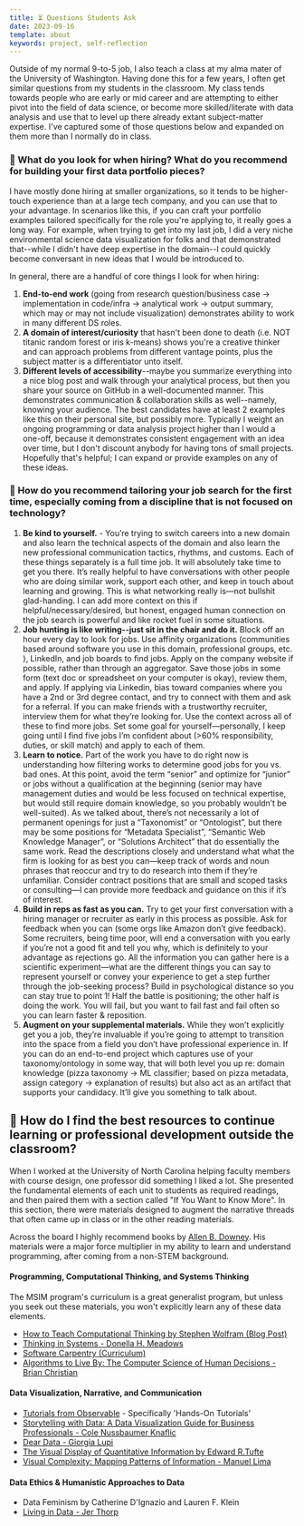 ```yaml
---
title: ⏳ Questions Students Ask
date: 2023-09-16
template: about
keywords: project, self-reflection
---
```

Outside of my normal 9-to-5 job, I also teach a class at my alma mater of the University of Washington. Having done this for a few years, I often get similar questions from my students in the classroom. My class tends towards people who are early or mid career and are attempting to either pivot into the field of data science, or become more skilled/literate with data analysis and use that to level up there already extant subject-matter expertise. I've captured some of those questions below and expanded on them more than I normally do in class.

### 💼 What do you look for when hiring? What do you recommend for building your first data portfolio pieces? 

I have mostly done hiring at smaller organizations, so it tends to be higher-touch experience than at a large tech company, and you can use that to your advantage. In scenarios like this, if you can craft your portfolio examples tailored specifically for the role you're applying to, it really goes a long way. For example, when trying to get into my last job, I did a very niche environmental science data visualization for folks and that demonstrated that--while I didn't have deep expertise in the domain--I could quickly become conversant in new ideas that I would be introduced to.

In general, there are a handful of core things I look for when hiring:

1. **End-to-end work** (going from research question/business case -> implementation in code/infra -> analytical work -> output summary, which may or may not include visualization) demonstrates ability to work in many different DS roles.
2. **A domain of interest/curiosity** that hasn't been done to death (i.e. NOT titanic random forest or iris k-means) shows you're a creative thinker and can approach problems from different vantage points, plus the subject matter is a differentiator unto itself.
3. **Different levels of accessibility**--maybe you summarize everything into a nice blog post and walk through your analytical process, but then you share your source on GitHub in a well-documented manner. This demonstrates communication & collaboration skills as well--namely, knowing your audience.  The best candidates have at least 2 examples like this on their personal site, but possibly more. Typically I weight an ongoing programming or data analysis project higher than I would a one-off, because it demonstrates consistent engagement with an idea over time, but I don't discount anybody for having tons of small projects.  Hopefully that's helpful; I can expand or provide examples on any of these ideas.

### 🔎 How do you recommend tailoring your job search for the first time, especially coming from a discipline that is not focused on technology?

1. **Be kind to yourself.** - You’re trying to switch careers into a new domain and also learn the technical aspects of the domain and also learn the new professional communication tactics, rhythms, and customs. Each of these things separately is a full time job. It will absolutely take time to get you there. It’s really helpful to have conversations with other people who are doing similar work, support each other, and keep in touch about learning and growing. This is what networking really is—not bullshit glad-handing. I can add more context on this if helpful/necessary/desired, but honest, engaged human connection on the job search is powerful and like rocket fuel in some situations.
2. **Job hunting is like writing--just sit in the chair and do it.** Block off an hour every day to look for jobs. Use affinity organizations (communities based around software you use in this domain, professional groups, etc. ), LinkedIn, and job boards to find jobs. Apply on the company website if possible, rather than through an aggregator. Save those jobs in some form (text doc or spreadsheet on your computer is okay), review them, and apply. If applying via Linkedin, bias toward companies where you have a 2nd or 3rd degree contact, and try to connect with them and ask for a referral. If you can make friends with a trustworthy recruiter, interview them for what they’re looking for. Use the context across all of these to find more jobs. Set some goal for yourself—personally, I keep going until I find five jobs I’m confident about (>60%  responsibility, duties, or skill match) and apply to each of them. 
3. **Learn to notice.** Part of the work you have to do right now is understanding how filtering works to determine good jobs for you vs. bad ones. At this point, avoid the term “senior” and optimize for “junior” or jobs without a qualification at the beginning (senior may have management duties and would be less focused on technical expertise, but would still require domain knowledge, so you probably wouldn’t be well-suited). As we talked about, there’s not necessarily a lot of permanent openings for just a “Taxonomist” or “Ontologist”, but there may be some positions for “Metadata Specialist”, “Semantic Web Knowledge Manager”, or “Solutions Architect” that do essentially the same work. Read the descriptions closely and understand what what the firm is looking for as best you can—keep track of words and noun phrases that reoccur and try to do research into them if they’re unfamiliar. Consider contract positions that are small and scoped tasks or consulting—I can provide more feedback and guidance on this if it’s of interest.
4. **Build in reps as fast as you can.** Try to get your first conversation with a hiring manager or recruiter as early in this process as possible. Ask for feedback when you can (some orgs like Amazon don’t give feedback). Some recruiters, being time poor, will end a conversation with you early if you’re not a good fit and tell you why, which is definitely to your advantage as rejections go. All the information you can gather here is a scientific experiment—what are the different things you can say to represent yourself or convey your experience to get a step further through the job-seeking process? Build in psychological distance so you can stay true to point 1! Half the battle is positioning; the other half is doing the work. You will fail, but you want to fail fast and fail often so you can learn faster & reposition.
5. **Augment on your supplemental materials.** While they won’t explicitly get you a job, they’re invaluable if you’re going to attempt to transition into the space from a field you don’t have professional experience in. If you can do an end-to-end project which captures use of your taxonomy/ontology in some way, that will both level you up re: domain knowledge (pizza taxonomy -> ML classifier; based on pizza metadata, assign category -> explanation of results) but also act as an artifact that supports your candidacy. It’ll give you something to talk about.

## 📕 How do I find the best resources to continue learning or professional development outside the classroom?
When I worked at the University of North Carolina helping faculty members with course design, one professor did something I liked a lot. She presented the fundamental elements of each unit to students as required readings, and then paired them with a section called "If You Want to Know More". In this section, there were materials designed to augment the narrative threads that often came up in class or in the other reading materials.

Across the board I highly recommend books by [Allen B. Downey](https://greenteapress.com/wp/). His materials were a major force multiplier in my ability to learn and understand programming, after coming from a non-STEM background.

#### Programming, Computational Thinking, and Systems Thinking
The MSIM program's curriculum is a great generalist program, but unless you seek out these materials, you won't explicitly learn any of these data elements.

 - [How to Teach Computational Thinking by Stephen Wolfram (Blog Post)](https://writings.stephenwolfram.com/2016/09/how-to-teach-computational-thinking/)
 - [Thinking in Systems - Donella H. Meadows](https://www.amazon.com/Thinking-Systems-Donella-H-Meadows/dp/1603580557/ref=sr_1_1?crid=3TX1VZG3529W&keywords=Thinking+in+Systems+-+Donella+H.+Meadows&qid=1706755262&s=books&sprefix=%2Cstripbooks%2C220&sr=1-1)
 - [Software Carpentry (Curriculum)](https://datacarpentry.org/lessons/)
 - [Algorithms to Live By: The Computer Science of Human Decisions - Brian Christian](https://www.amazon.com/Algorithms-Live-Computer-Science-Decisions/dp/1627790365)

#### Data Visualization, Narrative, and Communication
 - [Tutorials from Observable](https://observablehq.com/tutorials) - Specifically 'Hands-On Tutorials'
 - [Storytelling with Data: A Data Visualization Guide for Business Professionals - Cole Nussbaumer Knaflic](https://www.amazon.com/Storytelling-with-Data-audiobook/dp/B079H3ZJJZ/)
 - [Dear Data - Giorgia Lupi](https://www.amazon.com/Dear-Data-Giorgia-Lupi/dp/1616895322)
 - [The Visual Display of Quantitative Information by Edward R.Tufte](https://www.amazon.com/Visual-Display-Quantitative-Information/dp/0961392142/)
 - [Visual Complexity: Mapping Patterns of Information - Manuel Lima](https://www.amazon.com/Visual-Complexity-Mapping-Patterns-Information/dp/1616892196/)

#### Data Ethics & Humanistic Approaches to Data
- Data Feminism  by Catherine D'Ignazio and Lauren F. Klein
- [Living in Data - Jer Thorp](https://www.amazon.com/Living-Data-Citizens-Better-Information/dp/0374189900/)